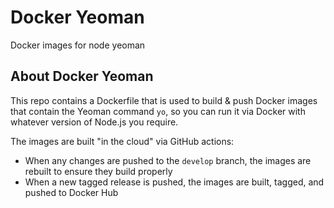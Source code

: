 # Docker Yeoman

Docker images for node yeoman

## About Docker Yeoman

This repo contains a Dockerfile that is used to build & push Docker images that contain the Yeoman command `yo`, so you can run it via Docker with whatever version of Node.js you require.

The images are built "in the cloud" via GitHub actions:

- When any changes are pushed to the `develop` branch, the images are rebuilt to ensure they build properly
- When a new tagged release is pushed, the images are built, tagged, and pushed to Docker Hub
